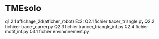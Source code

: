 # TMEsolo

q1.2.1 affichage_2d(afficher_robot)
Ex2: Q2.1 fichier tracer_triangle.py
Q2.2 fichieer tracer_carrer.py
Q2.3 fichier trancer_triangle_inf.py
Q2.4 fichier motif_inf.py
Q3.1 fichier environnement.py
